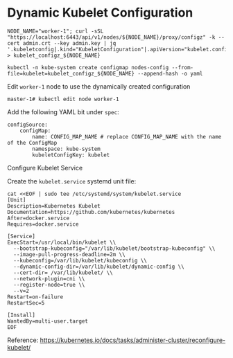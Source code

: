 # Dynamic Kubelet Configuration



```
NODE_NAME="worker-1"; curl -sSL "https://localhost:6443/api/v1/nodes/${NODE_NAME}/proxy/configz" -k --cert admin.crt --key admin.key | jq '.kubeletconfig|.kind="KubeletConfiguration"|.apiVersion="kubelet.config.k8s.io/v1beta1"' > kubelet_configz_${NODE_NAME}
```

```
kubectl -n kube-system create configmap nodes-config --from-file=kubelet=kubelet_configz_${NODE_NAME} --append-hash -o yaml
```

Edit `worker-1` node to use the dynamically created configuration
```
master-1# kubectl edit node worker-1
```

Add the following YAML bit under `spec`:
```
configSource:
    configMap:
        name: CONFIG_MAP_NAME # replace CONFIG_MAP_NAME with the name of the ConfigMap
        namespace: kube-system
        kubeletConfigKey: kubelet
```

Configure Kubelet Service

Create the `kubelet.service` systemd unit file:

```
cat <<EOF | sudo tee /etc/systemd/system/kubelet.service
[Unit]
Description=Kubernetes Kubelet
Documentation=https://github.com/kubernetes/kubernetes
After=docker.service
Requires=docker.service

[Service]
ExecStart=/usr/local/bin/kubelet \\
  --bootstrap-kubeconfig="/var/lib/kubelet/bootstrap-kubeconfig" \\
  --image-pull-progress-deadline=2m \\
  --kubeconfig=/var/lib/kubelet/kubeconfig \\
  --dynamic-config-dir=/var/lib/kubelet/dynamic-config \\
  --cert-dir= /var/lib/kubelet/ \\
  --network-plugin=cni \\
  --register-node=true \\
  --v=2
Restart=on-failure
RestartSec=5

[Install]
WantedBy=multi-user.target
EOF
```

Reference: https://kubernetes.io/docs/tasks/administer-cluster/reconfigure-kubelet/

